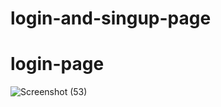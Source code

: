 # login-and-singup-page
# login-page
![Screenshot (53)](https://user-images.githubusercontent.com/68361190/140675567-a9d72de8-2e3b-4d76-a76a-3a3b060ec19a.png)
